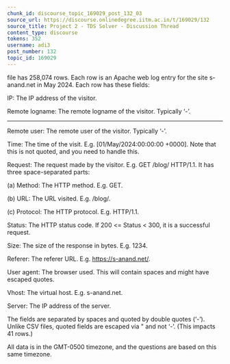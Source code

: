 ```yaml
---
chunk_id: discourse_topic_169029_post_132_03
source_url: https://discourse.onlinedegree.iitm.ac.in/t/169029/132
source_title: Project 2 - TDS Solver - Discussion Thread
content_type: discourse
tokens: 352
username: adi3
post_number: 132
topic_id: 169029
---
```


 file has 258,074 rows. Each row is an Apache web log entry for the site s-anand.net in May 2024. Each row has these fields:

IP: The IP address of the visitor.

Remote logname: The remote logname of the visitor. Typically ‘-’.

---

Remote user: The remote user of the visitor. Typically ‘-’.

Time: The time of the visit. E.g. [01/May/2024:00:00:00 +0000]. Note that this is not quoted, and you need to handle this.

Request: The request made by the visitor. E.g. GET /blog/ HTTP/1.1. It has three space-separated parts:

(a) Method: The HTTP method. E.g. GET.

(b) URL: The URL visited. E.g. /blog/.

(c) Protocol: The HTTP protocol. E.g. HTTP/1.1.

Status: The HTTP status code. If 200 &lt;= Status &lt; 300, it is a successful request.

Size: The size of the response in bytes. E.g. 1234.

Referer: The referer URL. E.g. https://s-anand.net/.

User agent: The browser used. This will contain spaces and might have escaped quotes.

Vhost: The virtual host. E.g. s-anand.net.

Server: The IP address of the server.

The fields are separated by spaces and quoted by double quotes (‘-’). Unlike CSV files, quoted fields are escaped via \" and not ‘-’. (This impacts 41 rows.)

All data is in the GMT-0500 timezone, and the questions are based on this same timezone.
